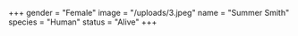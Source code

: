 +++
gender = "Female"
image = "/uploads/3.jpeg"
name = "Summer Smith"
species = "Human"
status = "Alive"
+++
